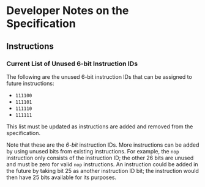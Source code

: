 # Developer Notes on the Specification

## Instructions

### Current List of Unused 6-bit Instruction IDs

The following are the unused 6-bit instruction IDs that can be assigned to
future instructions:

  * `111100`
  * `111101`
  * `111110`
  * `111111`

This list must be updated as instructions are added and removed from the
specification.

Note that these are the *6-bit* instruction IDs. More instructions can be added
by using unused bits from existing instructions. For example, the `nop`
instruction only consists of the instruction ID; the other 26 bits are unused
and must be zero for valid `nop` instructions. An instruction could be added in
the future by taking bit 25 as another instruction ID bit; the instruction
would then have 25 bits available for its purposes.
